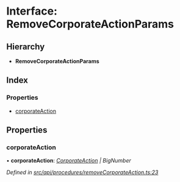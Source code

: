 # Interface: RemoveCorporateActionParams

## Hierarchy

* **RemoveCorporateActionParams**

## Index

### Properties

* [corporateAction](removecorporateactionparams.md#corporateaction)

## Properties

###  corporateAction

• **corporateAction**: *[CorporateAction](../classes/corporateaction.md) | BigNumber*

*Defined in [src/api/procedures/removeCorporateAction.ts:23](https://github.com/PolymathNetwork/polymesh-sdk/blob/da0f7fd7/src/api/procedures/removeCorporateAction.ts#L23)*
